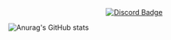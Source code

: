 <div align="center">
  <a href="https://discord.com/users/1166025936148365508">
    <img src="https://img.shields.io/badge/Discord-5865F2?style=for-the-badge&logo=discord&logoColor=white" alt="Discord Badge"/>
  </a>
</div>

![Anurag's GitHub stats](https://github-readme-stats.vercel.app/api?username=Ivanskem&show_icons=true&theme=blue-white)
